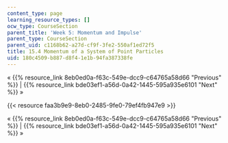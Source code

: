 ```yaml
---
content_type: page
learning_resource_types: []
ocw_type: CourseSection
parent_title: 'Week 5: Momentum and Impulse'
parent_type: CourseSection
parent_uid: c1168b62-a27d-cf9f-3fe2-550af1ed72f5
title: 15.4 Momentum of a System of Point Particles
uid: 180c4509-b887-d8f4-1e1b-94fa387338fe
---
```


« {{% resource_link 8eb0ed0a-f63c-549e-dcc9-c64765a58d66 "Previous" %}} | {{% resource_link bde03ef1-a56d-0a42-1445-595a935e6101 "Next" %}} »

{{< resource faa3b9e9-8eb0-2485-9fe0-79ef4fb947e9 >}}

« {{% resource_link 8eb0ed0a-f63c-549e-dcc9-c64765a58d66 "Previous" %}} | {{% resource_link bde03ef1-a56d-0a42-1445-595a935e6101 "Next" %}} »